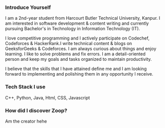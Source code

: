 ### Introduce Yourself

I am a 2nd-year student from Harcourt Butler Technical University, Kanpur. I am interested in software development & content writing and currently pursuing Bachelor's in Technology in Information Technology (IT).

I love competitive programming and I actively participate on Codechef, Codeforces & HackerRank.I write technical content & blogs on GeeksforGeeks & Codeforces. I am always curious about things and enjoy learning. I like to solve problems and fix errors. I am a detail-oriented person and keep my goals and tasks organized to maintain productivity.

I believe that the skills that I have attained define me and I am looking forward to implementing and polishing them in any opportunity I receive.

### Tech Stack I use

C++, Python, Java, Html, CSS, Javascript

### How did I discover Zoop?

Am the creator hehe

